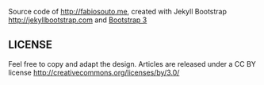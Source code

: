 
Source code of <http://fabiosouto.me>, created with Jekyll Bootstrap <http://jekyllbootstrap.com> and [Bootstrap 3](http://getbootstrap.com/)

## LICENSE ##

Feel free to copy and adapt the design. Articles are released under a CC BY license <http://creativecommons.org/licenses/by/3.0/>